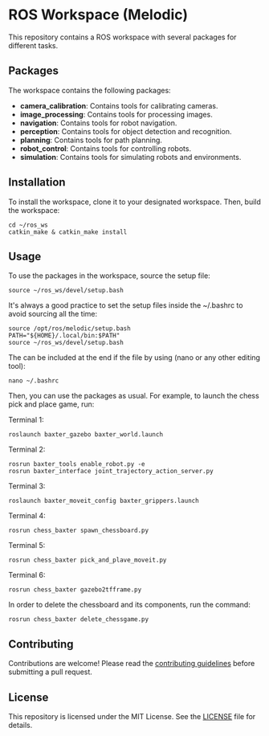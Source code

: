 # ROS Workspace (Melodic)

This repository contains a ROS workspace with several packages for different tasks.

## Packages

The workspace contains the following packages:

* **camera_calibration**: Contains tools for calibrating cameras.
* **image_processing**: Contains tools for processing images.
* **navigation**: Contains tools for robot navigation.
* **perception**: Contains tools for object detection and recognition.
* **planning**: Contains tools for path planning.
* **robot_control**: Contains tools for controlling robots.
* **simulation**: Contains tools for simulating robots and environments.

## Installation

To install the workspace, clone it to your designated workspace. Then, build the workspace:

```
cd ~/ros_ws
catkin_make & catkin_make install
```

## Usage

To use the packages in the workspace, source the setup file:

```
source ~/ros_ws/devel/setup.bash
```

It's always a good practice to set the setup files inside the ~/.bashrc to avoid sourcing all the time:


```
source /opt/ros/melodic/setup.bash
PATH="${HOME}/.local/bin:$PATH"
source ~/ros_ws/devel/setup.bash
```

The can be included at the end if the file by using (nano or any other editing tool):


```
nano ~/.bashrc
```

Then, you can use the packages as usual. For example, to launch the chess pick and place game, run:

Terminal 1:
```
roslaunch baxter_gazebo baxter_world.launch
```
Terminal 2:
```
rosrun baxter_tools enable_robot.py -e
rosrun baxter_interface joint_trajectory_action_server.py
```
Terminal 3:
```
roslaunch baxter_moveit_config baxter_grippers.launch
```
Terminal 4:
```
rosrun chess_baxter spawn_chessboard.py
```
Terminal 5:
```
rosrun chess_baxter pick_and_plave_moveit.py
```
Terminal 6:
```
rosrun chess_baxter gazebo2tfframe.py
```

In order to delete the chessboard and its components, run the command:
```
rosrun chess_baxter delete_chessgame.py
```


## Contributing

Contributions are welcome! Please read the [contributing guidelines](CONTRIBUTING.md) before submitting a pull request.

## License

This repository is licensed under the MIT License. See the [LICENSE](LICENSE) file for details.
